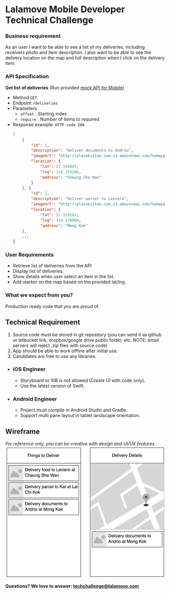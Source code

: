 # Lalamove Mobile Developer Technical Challenge

### Business requirement
As an user I want to be able to see a list of my deliveries, including receivers photo and item description. I also want to be able to see the delivery location on the map and full description when I click on the delivery item.

### API Specification

**Get list of deliveries** (Run provided [mock API for Mobile](mockApiMobile))
  * Method
    `GET`
  * Endpoint
    `/deliveries`
  * Parameters
    * `offset` : Starting index
    * `require` : Number of items to required
  * Response example:
    `HTTP code 200`
    ```json
    [
        {
            "id": 1,
            "description": "Deliver documents to Andrio",
            "imageUrl": "http://placekitten.com.s3.amazonaws.com/homepage-samples/200/287.jpg",
            "location": {
                "lat": 22.336093,
                "lng": 114.155288,
                "address": "Cheung Sha Wan"
            }
        }, {
            "id": 2,
            "description": "Deliver parcel to Leviero",
            "imageUrl": "http://placekitten.com.s3.amazonaws.com/homepage-samples/200/286.jpg",
            "location": {
                "lat": 22.319181,
                "lng": 114.170008,
                "address": "Mong Kok"
        },
        ...
    ]
    ```

### User Requirements
  - Retrieve list of deliveries from the API
  - Display list of deliveries.
  - Show details when user select an item in the list.
  - Add marker on the map based on the provided lat/lng. 

### What we expect from you?
Production ready code that you are proud of.

## Technical Requirement
1. Source code must be stored in git repository (you can send it as github or bitbucket link, dropbox/google drive public folder, etc. NOTE: email servers will reject .zip files with source code)
2. App should be able to work offline after initial use.
3. Candidates are free to use any libraries.

* ### iOS Engineer
    - Storyboard or XIB is not allowed (Create UI with code only).
    - Use the latest version of Swift.

* ### Android Engineer
    - Project must compile in Android Studio and Gradle.
    - Support multi pane layout in tablet landscape orientation.

## Wireframe
*For reference only, you can be creative with design and UI/UX features.*
![Wireframe](assets/mobile-engineer-wireframe.png)


**Questions? We love to answer: <techchallenge@lalamove.com>**